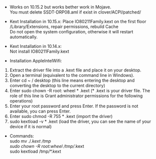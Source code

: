 * Works on 10.15.2 but works bether work in Mojave. <br />
You must delete SSDT-DRP08.aml if exist in clover/ACPI/patched/ 

* Kext Installation in 10.15.x:
Place IO80211Family.kext on the first floor /Library/Extensions, repair permissions, rebuild Cache <br />
Do not open the system configuration, otherwise it will restart automatically.

* Kext Installation in 10.14.x: <br />
Not install IO80211Family.kext

* Installation AppleIntelWifi: <br />
1. Extract the driver file into a .kext file and place it on your desktop.
2. Open a terminal (equivalent to the command line in Windows).
3. Enter cd ~ / desktop (this line means entering the desktop and converting the desktop to the current directory)
4. Enter sudo chown -R root: wheel * .kext (* .kext is your driver file. The role of this line is Grant administrator permissions for the following operations)
5. Enter your root password and press Enter. If the password is not available, you can press Enter.
6. Enter sudo chmod -R 755 * .kext (import the driver)
7. sudo kextload -v * .kext (load the driver, you can see the name of your device if it is normal)

* Commands: <br />
sudo mv ./*.kext /tmp <br />
sudo chown -R root:wheel /tmp/*.kext <br />
sudo kextload /tmp/*.kext <br />
